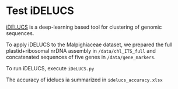 # Test iDELUCS

[iDELUCS](https://github.com/Kari-Genomics-Lab/iDeLUCS) is a deep-learning based tool for clustering of genomic sequences.

To apply iDELUCS to the Malpighiaceae dataset, we prepared the full plastid+ribosomal nrDNA assembly in `/data/chl_ITS_full` and concatenated sequences of five genes in `/data/gene_markers`. 

To run iDELUCS, execute `iDeLUCS.py`

The accuracy of idelucs ia summarized in `idelucs_accuracy.xlsx`